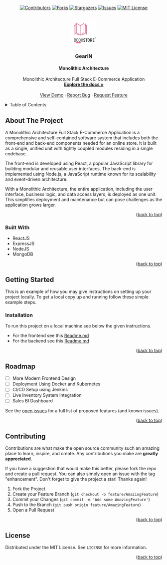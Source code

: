 <a name="readme-top"></a>

<!-- PROJECT SHIELDS -->
<!--
*** I'm using markdown "reference style" links for readability.
*** Reference links are enclosed in brackets [ ] instead of parentheses ( ).
*** See the bottom of this document for the declaration of the reference variables
*** for contributors-url, forks-url, etc. This is an optional, concise syntax you may use.
*** https://www.markdownguide.org/basic-syntax/#reference-style-links
-->
<div  align="center">

[![Contributors][contributors-shield]][contributors-url] [![Forks][forks-shield]][forks-url] [![Stargazers][stars-shield]][stars-url] [![Issues][issues-shield]][issues-url] [![MIT License][license-shield]][license-url]

</div>

<!-- PROJECT LOGO -->
<br />
<div align="center">
  <a href="https://github.com/Code-Flaps/GearIN-Monolithic">
    <img src="./Assets/Logo.png" alt="Logo" width="80" height="80">
  </a>

<h3 align="center">GearIN</h3>
<h4 align="center">Monolithic Architecture</h4>
  <p align="center">
    Monolithic Architecture Full Stack E-Commerce Application
    <br />
    <a href="https://github.com/Code-Flaps/GearIN-Monolithic"><strong>Explore the docs »</strong></a>
    <br />
    <br />
    <a href="https://github.com/Code-Flaps/GearIN-Monolithic">View Demo</a>
    ·
    <a href="https://github.com/Code-Flaps/GearIN-Monolithic/issues">Report Bug</a>
    ·
    <a href="https://github.com/Code-Flaps/GearIN-Monolithic/issues">Request Feature</a>
  </p>
</div>

<!-- TABLE OF CONTENTS -->
<details>
  <summary>Table of Contents</summary>
  <ol>
    <li>
      <a href="#about-the-project">About The Project</a>
      <ul>
        <li><a href="#built-with">Built With</a></li>
      </ul>
    </li>
    <li>
      <a href="#getting-started">Getting Started</a>
      <ul>
        <li><a href="#installation">Installation</a></li>
      </ul>
    </li>
    <li><a href="#roadmap">Roadmap</a></li>
    <li><a href="#contributing">Contributing</a></li>
    <li><a href="#license">License</a></li>
  </ol>
</details>

<!-- ABOUT THE PROJECT -->
## About The Project

<!-- [![Product Name Screen Shot][product-screenshot]](https://example.com) -->

A Monolithic Architecture Full Stack E-Commerce Application is a comprehensive and self-contained software system that includes both the front-end and back-end components needed for an online store. It is built as a single, unified unit with tightly coupled modules residing in a single codebase.

The front-end is developed using React, a popular JavaScript library for building modular and reusable user interfaces. The back-end is implemented using Node.js, a JavaScript runtime known for its scalability and event-driven architecture.

With a Monolithic Architecture, the entire application, including the user interface, business logic, and data access layers, is deployed as one unit. This simplifies deployment and maintenance but can pose challenges as the application grows larger.

<p align="right">(<a href="#readme-top">back to top</a>)</p>

### Built With

- ReactJS
- ExpressJS
- NodeJS
- MongoDB

<p align="right">(<a href="#readme-top">back to top</a>)</p>

<!-- GETTING STARTED -->
## Getting Started

This is an example of how you may give instructions on setting up your project locally.
To get a local copy up and running follow these simple example steps.

### Installation

To run this project on a local machine see below the given instructions.

- For the frontend see this [Readme.md](./Frontend/Readme.md)
- For the backend see this [Readme.md](./Backend/Readme.md)

<p align="right">(<a href="#readme-top">back to top</a>)</p>

<!-- ROADMAP -->
## Roadmap

- [ ] More Modern Frontend Design
- [ ] Deployment Using Docker and Kubernetes
- [ ] CI/CD Setup using Jenkins
- [ ] Live Inventory System Integration
- [ ] Sales BI Dashboard

See the [open issues](https://github.com/Code-Flaps/GearIN-Monolithic/issues) for a full list of proposed features (and known issues).

<p align="right">(<a href="#readme-top">back to top</a>)</p>

<!-- CONTRIBUTING -->
## Contributing

Contributions are what make the open source community such an amazing place to learn, inspire, and create. Any contributions you make are **greatly appreciated**.

If you have a suggestion that would make this better, please fork the repo and create a pull request. You can also simply open an issue with the tag "enhancement".
Don't forget to give the project a star! Thanks again!

1. Fork the Project
2. Create your Feature Branch (`git checkout -b feature/AmazingFeature`)
3. Commit your Changes (`git commit -m 'Add some AmazingFeature'`)
4. Push to the Branch (`git push origin feature/AmazingFeature`)
5. Open a Pull Request

<p align="right">(<a href="#readme-top">back to top</a>)</p>

<!-- LICENSE -->
## License

Distributed under the MIT License. See `LICENSE` for more information.

<p align="right">(<a href="#readme-top">back to top</a>)</p>

[contributors-shield]: https://img.shields.io/github/contributors/Code-Flaps/GearIN-Monolithic.svg?style=for-the-badge
[contributors-url]: https://github.com/Code-Flaps/GearIN-Monolithic/graphs/contributors
[forks-shield]: https://img.shields.io/github/forks/Code-Flaps/GearIN-Monolithic.svg?style=for-the-badge
[forks-url]: https://github.com/Code-Flaps/GearIN-Monolithic/network/members
[stars-shield]: https://img.shields.io/github/stars/Code-Flaps/GearIN-Monolithic.svg?style=for-the-badge
[stars-url]: https://github.com/Code-Flaps/GearIN-Monolithic/stargazers
[issues-shield]: https://img.shields.io/github/issues/Code-Flaps/GearIN-Monolithic.svg?style=for-the-badge
[issues-url]: https://github.com/Code-Flaps/GearIN-Monolithic/issues
[license-shield]: https://img.shields.io/github/license/Code-Flaps/GearIN-Monolithic.svg?style=for-the-badge
[license-url]: https://github.com/Code-Flaps/GearIN-Monolithic/blob/main/LICENSE
[product-screenshot]: images/screenshot.png